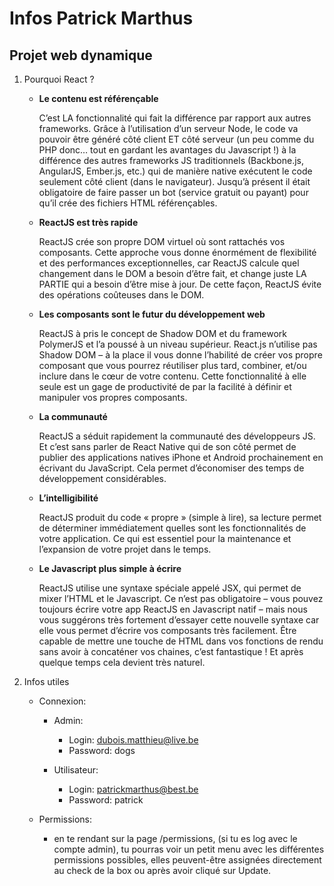 Infos Patrick Marthus
=====================

## Projet web dynamique

1. Pourquoi React ?

    * **Le contenu est référençable**

      C’est LA fonctionnalité qui fait la différence par rapport aux autres frameworks. Grâce à l’utilisation d’un serveur Node, le code va pouvoir être généré côté client ET côté serveur (un peu comme du PHP donc… tout en gardant les avantages du Javascript !) à la différence des autres frameworks JS traditionnels (Backbone.js, AngularJS, Ember.js, etc.) qui de manière native exécutent le code seulement côté client (dans le navigateur). Jusqu’à présent il était obligatoire de faire passer un bot (service gratuit ou payant) pour qu’il crée des fichiers HTML référençables.

    * **ReactJS est très rapide**

      ReactJS crée son propre DOM virtuel où sont rattachés vos composants. Cette approche vous donne énormément de flexibilité et des performances exceptionnelles, car ReactJS calcule quel changement dans le DOM a besoin d’être fait, et change juste LA PARTIE qui a besoin d’être mise à jour. De cette façon, ReactJS évite des opérations coûteuses dans le DOM.

    * **Les composants sont le futur du développement web**

      ReactJS à pris le concept de Shadow DOM et du framework PolymerJS et l’a poussé à un niveau supérieur. React.js n’utilise pas Shadow DOM – à la place il vous donne l’habilité de créer vos propre composant que vous pourrez réutiliser plus tard, combiner, et/ou inclure dans le cœur de votre contenu. Cette fonctionnalité à elle seule est un gage de productivité de par la facilité à définir et manipuler vos propres composants.

    * **La communauté**

      ReactJS a séduit rapidement la communauté des développeurs JS. Et c’est sans parler de React Native qui de son côté permet de publier des applications natives iPhone et Android prochainement en écrivant du JavaScript. Cela permet d’économiser des temps de développement considérables.

    * **L’intelligibilité**

      ReactJS produit du code « propre » (simple à lire), sa lecture permet de déterminer immédiatement quelles sont les fonctionnalités de votre application. Ce qui est essentiel pour la maintenance et l’expansion de votre projet dans le temps.

    * **Le Javascript plus simple à écrire**

      ReactJS utilise une syntaxe spéciale appelé JSX, qui permet de mixer l’HTML et le Javascript. Ce n’est pas obligatoire – vous pouvez toujours écrire votre app ReactJS en Javascript natif – mais nous vous suggérons très fortement d’essayer cette nouvelle syntaxe car elle vous permet d’écrire vos composants très facilement. Être capable de mettre une touche de HTML dans vos fonctions de rendu sans avoir à concaténer vos chaines, c’est fantastique ! Et après quelque temps cela devient très naturel.

2. Infos utiles

    * Connexion:

      * Admin:
          * Login: dubois.matthieu@live.be
          * Password: dogs

      * Utilisateur:
          * Login: patrickmarthus@best.be
          * Password: patrick

    * Permissions:

      * en te rendant sur la page /permissions, (si tu es log avec le compte admin), tu pourras voir un petit menu avec les différentes permissions possibles, elles peuvent-être assignées directement au check de la box ou après avoir cliqué sur Update.


